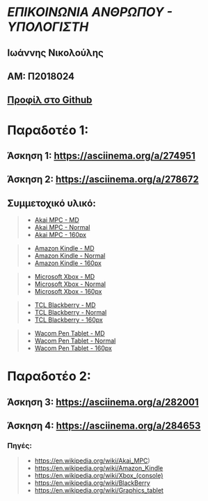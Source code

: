 # ***ΕΠΙΚΟΙΝΩΝΙΑ ΑΝΘΡΩΠΟΥ - ΥΠΟΛΟΓΙΣΤΗ***

## Ιωάννης Νικολούλης

## ΑΜ: Π2018024  

## [Προφίλ στο Github](https://github.com/sudowicked)

# **Παραδοτέο 1:**

## Άσκηση 1: https://asciinema.org/a/274951

## Άσκηση 2: https://asciinema.org/a/278672

## Συμμετοχικό υλικό: 

> - [Akai MPC - MD](https://github.com/sudowicked/gr/blob/gh-pages/_gallery/akai_mpc.md)
> - [Akai MPC - Normal](https://github.com/sudowicked/gr/blob/gh-pages/images/Akai_MPC2000.jpg)
> - [Akai MPC - 160px](https://github.com/sudowicked/gr/blob/gh-pages/images/Akai_MPC2000(160px).jpg)

> - [Amazon Kindle - MD](https://github.com/sudowicked/gr/blob/gh-pages/_gallery/amazon_kindle.md)
> - [Amazon Kindle - Normal](https://github.com/sudowicked/gr/blob/gh-pages/images/Amazon_Kindle.jpg)
> - [Amazon Kindle - 160px](https://github.com/sudowicked/gr/blob/gh-pages/images/Amazon_Kindle(160px).jpg)

> - [Microsoft Xbox - MD](https://github.com/sudowicked/gr/blob/gh-pages/_gallery/microsoft_xbox.md)
> - [Microsoft Xbox - Normal](https://github.com/sudowicked/gr/blob/gh-pages/images/Microsoft_Xbox.jpg)
> - [Microsoft Xbox - 160px](https://github.com/sudowicked/gr/blob/gh-pages/images/Microsoft_Xbox(160px).jpg)

> - [TCL Blackberry - MD](https://github.com/sudowicked/gr/blob/gh-pages/_gallery/tcl_blackberry.md)
> - [TCL Blackberry - Normal](https://github.com/sudowicked/gr/blob/gh-pages/images/TCL_BlackBerry.jpg)
> - [TCL Blackberry - 160px](https://github.com/sudowicked/gr/blob/gh-pages/images/TCL_BlackBerry(160px).jpg)

> - [Wacom Pen Tablet - MD](https://github.com/sudowicked/gr/blob/gh-pages/_gallery/wacom_pen_tablet.md)
> - [Wacom Pen Tablet - Normal](https://github.com/sudowicked/gr/blob/gh-pages/images/Wacom_Pen_Tablet.png)
> - [Wacom Pen Tablet - 160px](https://github.com/sudowicked/gr/blob/gh-pages/images/Wacom_Pen_Tablet(160px).png)


# **Παραδοτέο 2:**

## Άσκηση 3: https://asciinema.org/a/282001
## Άσκηση 4: https://asciinema.org/a/284653

### Πηγές: 
> - https://en.wikipedia.org/wiki/Akai_MPC)
> - https://en.wikipedia.org/wiki/Amazon_Kindle
> - https://en.wikipedia.org/wiki/Xbox_(console)
> - https://en.wikipedia.org/wiki/BlackBerry
> - https://en.wikipedia.org/wiki/Graphics_tablet

